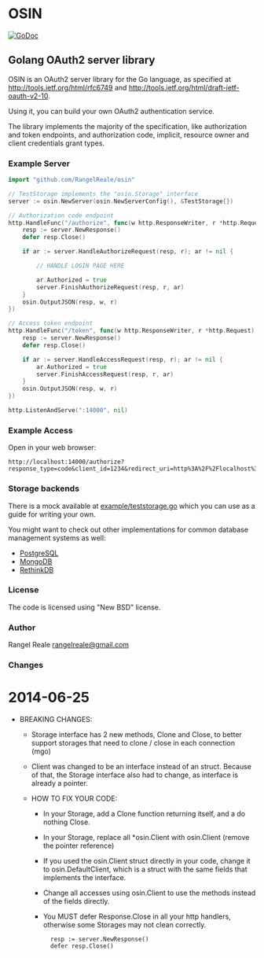 OSIN
====

[![GoDoc](https://godoc.org/github.com/RangelReale/osin?status.svg)](https://godoc.org/github.com/RangelReale/osin)


Golang OAuth2 server library
----------------------------

OSIN is an OAuth2 server library for the Go language, as specified at
http://tools.ietf.org/html/rfc6749 and http://tools.ietf.org/html/draft-ietf-oauth-v2-10.

Using it, you can build your own OAuth2 authentication service.

The library implements the majority of the specification, like authorization and token endpoints, and authorization code, implicit, resource owner and client credentials grant types.

### Example Server

````go
import "github.com/RangelReale/osin"

// TestStorage implements the "osin.Storage" interface
server := osin.NewServer(osin.NewServerConfig(), &TestStorage{})

// Authorization code endpoint
http.HandleFunc("/authorize", func(w http.ResponseWriter, r *http.Request) {
	resp := server.NewResponse()
	defer resp.Close()

	if ar := server.HandleAuthorizeRequest(resp, r); ar != nil {

		// HANDLE LOGIN PAGE HERE

		ar.Authorized = true
		server.FinishAuthorizeRequest(resp, r, ar)
	}
	osin.OutputJSON(resp, w, r)
})

// Access token endpoint
http.HandleFunc("/token", func(w http.ResponseWriter, r *http.Request) {
	resp := server.NewResponse()
	defer resp.Close()

	if ar := server.HandleAccessRequest(resp, r); ar != nil {
		ar.Authorized = true
		server.FinishAccessRequest(resp, r, ar)
	}
	osin.OutputJSON(resp, w, r)
})

http.ListenAndServe(":14000", nil)
````

### Example Access

Open in your web browser:

````
http://localhost:14000/authorize?response_type=code&client_id=1234&redirect_uri=http%3A%2F%2Flocalhost%3A14000%2Fappauth%2Fcode
````

### Storage backends

There is a mock available at [example/teststorage.go](/example/teststorage.go) which you can use as a guide for writing your own.  

You might want to check out other implementations for common database management systems as well:

* [PostgreSQL](https://github.com/ory-am/osin-storage)
* [MongoDB](https://github.com/martint17r/osin-mongo-storage)
* [RethinkDB](https://github.com/ahmet/osin-rethinkdb)

### License

The code is licensed using "New BSD" license.

### Author

Rangel Reale
rangelreale@gmail.com

### Changes

2014-06-25
==========
* BREAKING CHANGES:
	- Storage interface has 2 new methods, Clone and Close, to better support storages
	  that need to clone / close in each connection (mgo)
	- Client was changed to be an interface instead of an struct. Because of that,
	  the Storage interface also had to change, as interface is already a pointer.

	- HOW TO FIX YOUR CODE:
		+ In your Storage, add a Clone function returning itself, and a do nothing Close.
		+ In your Storage, replace all *osin.Client with osin.Client (remove the pointer reference)
		+ If you used the osin.Client struct directly in your code, change it to osin.DefaultClient,
		  which is a struct with the same fields that implements the interface.
		+ Change all accesses using osin.Client to use the methods instead of the fields directly.
		+ You MUST defer Response.Close in all your http handlers, otherwise some
		  Storages may not clean correctly.

				resp := server.NewResponse()
				defer resp.Close()

